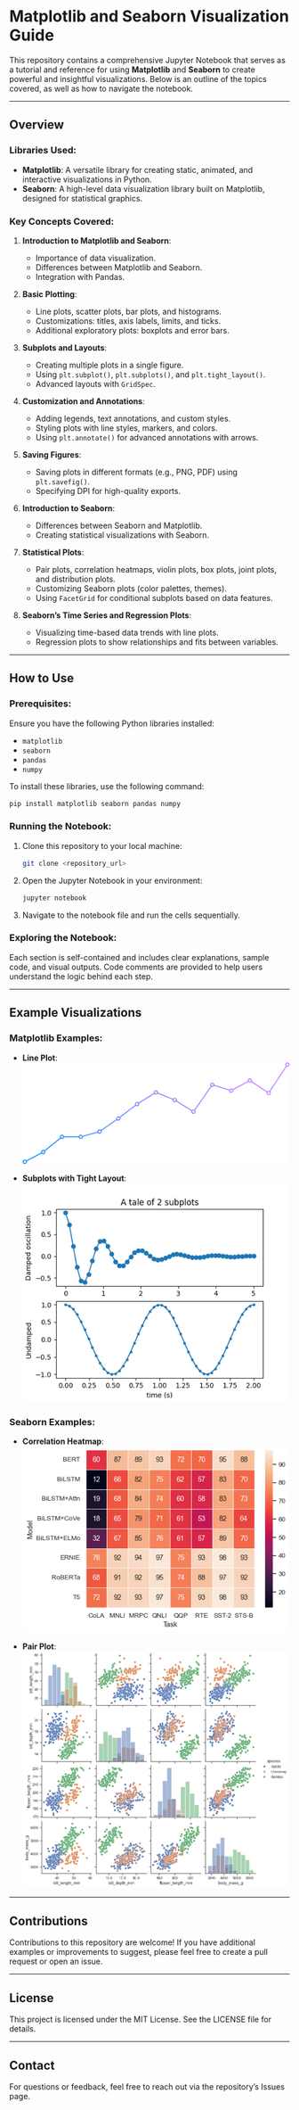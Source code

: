 # Matplotlib and Seaborn Visualization Guide

This repository contains a comprehensive Jupyter Notebook that serves as a tutorial and reference for using **Matplotlib** and **Seaborn** to create powerful and insightful visualizations. Below is an outline of the topics covered, as well as how to navigate the notebook.

---

## Overview

### Libraries Used:
- **Matplotlib**: A versatile library for creating static, animated, and interactive visualizations in Python.
- **Seaborn**: A high-level data visualization library built on Matplotlib, designed for statistical graphics.

### Key Concepts Covered:
1. **Introduction to Matplotlib and Seaborn**:
   - Importance of data visualization.
   - Differences between Matplotlib and Seaborn.
   - Integration with Pandas.

2. **Basic Plotting**:
   - Line plots, scatter plots, bar plots, and histograms.
   - Customizations: titles, axis labels, limits, and ticks.
   - Additional exploratory plots: boxplots and error bars.

3. **Subplots and Layouts**:
   - Creating multiple plots in a single figure.
   - Using `plt.subplot()`, `plt.subplots()`, and `plt.tight_layout()`.
   - Advanced layouts with `GridSpec`.

4. **Customization and Annotations**:
   - Adding legends, text annotations, and custom styles.
   - Styling plots with line styles, markers, and colors.
   - Using `plt.annotate()` for advanced annotations with arrows.

5. **Saving Figures**:
   - Saving plots in different formats (e.g., PNG, PDF) using `plt.savefig()`.
   - Specifying DPI for high-quality exports.

6. **Introduction to Seaborn**:
   - Differences between Seaborn and Matplotlib.
   - Creating statistical visualizations with Seaborn.

7. **Statistical Plots**:
   - Pair plots, correlation heatmaps, violin plots, box plots, joint plots, and distribution plots.
   - Customizing Seaborn plots (color palettes, themes).
   - Using `FacetGrid` for conditional subplots based on data features.

8. **Seaborn’s Time Series and Regression Plots**:
   - Visualizing time-based data trends with line plots.
   - Regression plots to show relationships and fits between variables.

---

## How to Use

### Prerequisites:
Ensure you have the following Python libraries installed:
- `matplotlib`
- `seaborn`
- `pandas`
- `numpy`

To install these libraries, use the following command:
```bash
pip install matplotlib seaborn pandas numpy
```

### Running the Notebook:
1. Clone this repository to your local machine:
   ```bash
   git clone <repository_url>
   ```
2. Open the Jupyter Notebook in your environment:
   ```bash
   jupyter notebook
   ```
3. Navigate to the notebook file and run the cells sequentially.

### Exploring the Notebook:
Each section is self-contained and includes clear explanations, sample code, and visual outputs. Code comments are provided to help users understand the logic behind each step.

---

## Example Visualizations

### Matplotlib Examples:
- **Line Plot**:
  ![Line Plot Example](images/line_plot.png)

- **Subplots with Tight Layout**:
  ![Subplots Example](images/subplots.png)

### Seaborn Examples:
- **Correlation Heatmap**:
  ![Heatmap Example](images/heatmap.png)

- **Pair Plot**:
  ![Pair Plot Example](images/pairplot.png)

---

## Contributions

Contributions to this repository are welcome! If you have additional examples or improvements to suggest, please feel free to create a pull request or open an issue.

---

## License
This project is licensed under the MIT License. See the LICENSE file for details.

---

## Contact
For questions or feedback, feel free to reach out via the repository’s Issues page.

